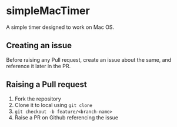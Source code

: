 # simpleMacTimer

A simple timer designed to work on Mac OS.

## Creating an issue

Before raising any Pull request, create an issue about the same, and reference it later in the PR.

## Raising a Pull request

1. Fork the repository
2. Clone it to local using `git clone`
3. `git checkout -b feature/<branch-name>`
4. Raise a PR on Github referencing the issue
